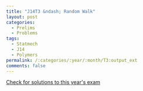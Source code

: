 ```yaml
---
title: "J14T3 &ndash; Random Walk"
layout: post
categories:
  - Prelims
  - Problems
tags:
  - Statmech
  - J14
  - Polymers
permalink: /:categories/:year/:month/T3:output_ext
comments: false
---
```

<object data="2014J3T.pdf" type="application/pdf" width="100%" height="500"></object>
<div class="message"><a href='https://princetonprelim.com/prelim/32/'>Check for solutions to this year's exam</a></div>